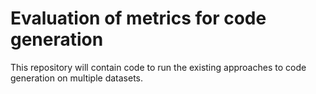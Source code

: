 # Evaluation of metrics for code generation
This repository will contain code to run the existing approaches to code generation on multiple datasets.
